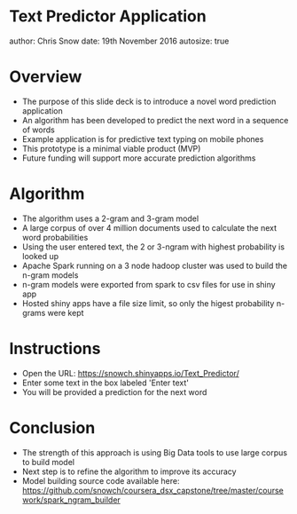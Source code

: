 Text Predictor Application
========================================================
author: Chris Snow
date: 19th November 2016
autosize: true


Overview
========================================================

 - The purpose of this slide deck is to introduce a novel word prediction application
 - An algorithm has been developed to predict the next word in a sequence of words
 - Example application is for predictive text typing on mobile phones
 - This prototype is a minimal viable product (MVP)
 - Future funding will support more accurate prediction algorithms

Algorithm
========================================================

 - The algorithm uses a 2-gram and 3-gram model
 - A large corpus of over 4 million documents used to calculate the next word probabilities
 - Using the user entered text, the 2 or 3-ngram with highest probability is looked up
 - Apache Spark running on a 3 node hadoop cluster was used to build the n-gram models
 - n-gram models were exported from spark to csv files for use in shiny app
 - Hosted shiny apps have a file size limit, so only the higest probability n-grams were kept

Instructions
========================================================

- Open the URL: https://snowch.shinyapps.io/Text_Predictor/
- Enter some text in the box labeled 'Enter text'
- You will be provided a prediction for the next word

Conclusion
========================================================

- The strength of this approach is using Big Data tools to use large corpus to build model
- Next step is to refine the algorithm to improve its accuracy
- Model building source code available here: https://github.com/snowch/coursera_dsx_capstone/tree/master/coursework/spark_ngram_builder
 
